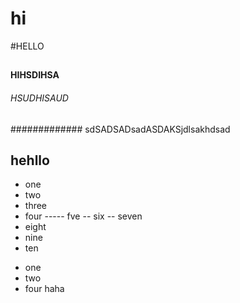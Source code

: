 # hi
#HELLO
##
#### HIHSDIHSA
######            HSUDHISAUD
############# sdSADSADsadASDAKSjdlsakhdsad
## hehllo

- one
- two
- three
- four
 ----- fve
  -- six
-- seven
- eight
- nine
- ten

* one
* two
* four haha
